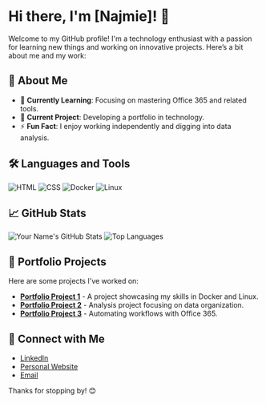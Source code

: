 # Hi there, I'm [Najmie]! 👋

Welcome to my GitHub profile! I'm a technology enthusiast with a passion for learning new things and working on innovative projects. Here’s a bit about me and my work:

## 💫 About Me
- 🌱 **Currently Learning**: Focusing on mastering Office 365 and related tools.
- 🔭 **Current Project**: Developing a portfolio in technology.
- ⚡ **Fun Fact**: I enjoy working independently and digging into data analysis.

## 🛠️ Languages and Tools
![HTML](https://img.shields.io/badge/-HTML-05122A?style=flat&logo=html5)
![CSS](https://img.shields.io/badge/-CSS-05122A?style=flat&logo=css3&logoColor=1572B6)
![Docker](https://img.shields.io/badge/-Docker-05122A?style=flat&logo=docker)
![Linux](https://img.shields.io/badge/-Linux-05122A?style=flat&logo=linux)

## 📈 GitHub Stats
![Your Name's GitHub Stats](https://github-readme-stats.vercel.app/api?username=najmie14&show_icons=true&theme=radical)
![Top Languages](https://github-readme-stats.vercel.app/api/top-langs/?username=najmie14&layout=compact&theme=radical)

## 🎯 Portfolio Projects
Here are some projects I've worked on:

- [**Portfolio Project 1**](https://github.com/najmie14/project1) - A project showcasing my skills in Docker and Linux.
- [**Portfolio Project 2**](https://github.com/najmie14/project2) - Analysis project focusing on data organization.
- [**Portfolio Project 3**](https://github.com/najmie14/project3) - Automating workflows with Office 365.

## 🔗 Connect with Me
- [LinkedIn](https://linkedin.com/in/najmie)
- [Personal Website](https://najmie14.github.io/welcometomywebsite.github.io/)
- [Email](mailto:najmie1400@gmail.com)

Thanks for stopping by! 😊
